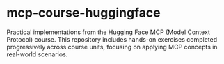 # mcp-course-huggingface
Practical implementations from the Hugging Face MCP (Model Context Protocol) course. This repository includes hands-on exercises completed progressively across course units, focusing on applying MCP concepts in real-world scenarios.
